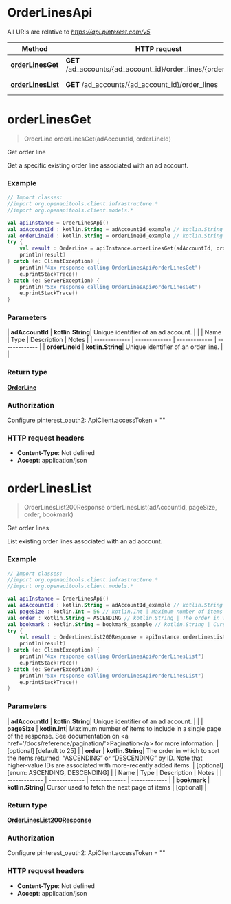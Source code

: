 # OrderLinesApi

All URIs are relative to *https://api.pinterest.com/v5*

| Method | HTTP request | Description |
| ------------- | ------------- | ------------- |
| [**orderLinesGet**](OrderLinesApi.md#orderLinesGet) | **GET** /ad_accounts/{ad_account_id}/order_lines/{order_line_id} | Get order line |
| [**orderLinesList**](OrderLinesApi.md#orderLinesList) | **GET** /ad_accounts/{ad_account_id}/order_lines | Get order lines |


<a id="orderLinesGet"></a>
# **orderLinesGet**
> OrderLine orderLinesGet(adAccountId, orderLineId)

Get order line

Get a specific existing order line associated with an ad account.

### Example
```kotlin
// Import classes:
//import org.openapitools.client.infrastructure.*
//import org.openapitools.client.models.*

val apiInstance = OrderLinesApi()
val adAccountId : kotlin.String = adAccountId_example // kotlin.String | Unique identifier of an ad account.
val orderLineId : kotlin.String = orderLineId_example // kotlin.String | Unique identifier of an order line.
try {
    val result : OrderLine = apiInstance.orderLinesGet(adAccountId, orderLineId)
    println(result)
} catch (e: ClientException) {
    println("4xx response calling OrderLinesApi#orderLinesGet")
    e.printStackTrace()
} catch (e: ServerException) {
    println("5xx response calling OrderLinesApi#orderLinesGet")
    e.printStackTrace()
}
```

### Parameters
| **adAccountId** | **kotlin.String**| Unique identifier of an ad account. | |
| Name | Type | Description  | Notes |
| ------------- | ------------- | ------------- | ------------- |
| **orderLineId** | **kotlin.String**| Unique identifier of an order line. | |

### Return type

[**OrderLine**](OrderLine.md)

### Authorization


Configure pinterest_oauth2:
    ApiClient.accessToken = ""

### HTTP request headers

 - **Content-Type**: Not defined
 - **Accept**: application/json

<a id="orderLinesList"></a>
# **orderLinesList**
> OrderLinesList200Response orderLinesList(adAccountId, pageSize, order, bookmark)

Get order lines

List existing order lines associated with an ad account.

### Example
```kotlin
// Import classes:
//import org.openapitools.client.infrastructure.*
//import org.openapitools.client.models.*

val apiInstance = OrderLinesApi()
val adAccountId : kotlin.String = adAccountId_example // kotlin.String | Unique identifier of an ad account.
val pageSize : kotlin.Int = 56 // kotlin.Int | Maximum number of items to include in a single page of the response. See documentation on <a href='/docs/reference/pagination/'>Pagination</a> for more information.
val order : kotlin.String = ASCENDING // kotlin.String | The order in which to sort the items returned: “ASCENDING” or “DESCENDING” by ID. Note that higher-value IDs are associated with more-recently added items.
val bookmark : kotlin.String = bookmark_example // kotlin.String | Cursor used to fetch the next page of items
try {
    val result : OrderLinesList200Response = apiInstance.orderLinesList(adAccountId, pageSize, order, bookmark)
    println(result)
} catch (e: ClientException) {
    println("4xx response calling OrderLinesApi#orderLinesList")
    e.printStackTrace()
} catch (e: ServerException) {
    println("5xx response calling OrderLinesApi#orderLinesList")
    e.printStackTrace()
}
```

### Parameters
| **adAccountId** | **kotlin.String**| Unique identifier of an ad account. | |
| **pageSize** | **kotlin.Int**| Maximum number of items to include in a single page of the response. See documentation on &lt;a href&#x3D;&#39;/docs/reference/pagination/&#39;&gt;Pagination&lt;/a&gt; for more information. | [optional] [default to 25] |
| **order** | **kotlin.String**| The order in which to sort the items returned: “ASCENDING” or “DESCENDING” by ID. Note that higher-value IDs are associated with more-recently added items. | [optional] [enum: ASCENDING, DESCENDING] |
| Name | Type | Description  | Notes |
| ------------- | ------------- | ------------- | ------------- |
| **bookmark** | **kotlin.String**| Cursor used to fetch the next page of items | [optional] |

### Return type

[**OrderLinesList200Response**](OrderLinesList200Response.md)

### Authorization


Configure pinterest_oauth2:
    ApiClient.accessToken = ""

### HTTP request headers

 - **Content-Type**: Not defined
 - **Accept**: application/json

